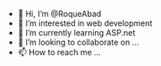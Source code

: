 - 👋 Hi, I’m @RoqueAbad
- 👀 I’m interested in web development
- 🌱 I’m currently learning ASP.net
- 💞️ I’m looking to collaborate on ...
- 📫 How to reach me ...

<!---
RoqueAbad/RoqueAbad is a ✨ special ✨ repository because its `README.md` (this file) appears on your GitHub profile.
You can click the Preview link to take a look at your changes.
--->
